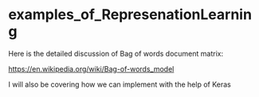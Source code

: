 # examples_of_RepresenationLearning

Here is the detailed discussion of Bag of words document matrix:

https://en.wikipedia.org/wiki/Bag-of-words_model

I will also be covering how we can implement with the help of Keras 
